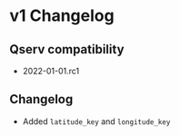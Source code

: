 # v1 Changelog

## Qserv compatibility

- 2022-01-01.rc1


## Changelog

- Added `latitude_key` and `longitude_key`
